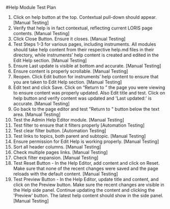 #Help Module Test Plan

1.  Click on help button at the top. Contextual pull-down should appear.
    [Manual Testing]
2.  Verify that help is in fact contextual, reflecting current LORIS page contents.
    [Manual Testing]
3.  Click Close Button. Ensure it closes.
    [Manual Testing]
4.  Test Steps 1-3 for various pages, including instruments. All modules should take help content from their respective help.md files in their directory, while instruments’ help content is created and edited in the Edit Help section.
    [Manual Testing]
5.  Ensure Last update is visible at bottom and accurate.
    [Manual Testing]
6.  Ensure content is properly scrollable.
    [Manual Testing]
7.  Reopen. Click Edit button for instruments’ help content to ensure that you are taken to Edit Help section.
    [Manual Testing]
8.  Edit text and click Save. Click on “Return to ” the page you were viewing to ensure content was properly updated. Also Edit title and test. Click on help button and verify content was updated and 'Last updated:' is accurate.
    [Manual Testing]
9.  Go back to the page editor and test "Return to " button below the text area.
    [Manual Testing]
10. Test the Admin Help Editor module.
    [Manual Testing]
11. Test filter to ensure that it filters properly
    [Automation Testing]
12. Test clear filter button.
    [Automation Testing]
13. Test links to topics, both parent and subtopic.
    [Manual Testing]
15. Ensure permission for Edit Help is working properly.
    [Manual Testing]
16. Sort all header columns.
    [Manual Testing]
17. Check multiple pages links.
    [Manual Testing]
18. Check filter expansion.
    [Manual Testing]
19. Test Reset Button - In the Help Editor, add content and click on Reset. Make sure that none of the recent changes were
    saved and the page reloads with the default content.
    [Manual Testing]
20. Test Preview Button - In the Help Editor, update title and content, and click on the Preview button. Make sure
    the recent changes are visible in the Help side panel. Continue updating the content and clicking the 'Preview' button. The latest help content should show in the side panel.
    [Manual Testing]
